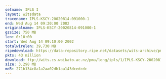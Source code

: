 ```yaml
---
setname: IPLS I
layout: witsdata
tracename: IPLS-KSCY-20020814-091000-1
end: Wed Aug 14 09:20:00 2002
originalname: IPLS-KSCY-20020814-091000-1
gzsize: 750 MB
len: 0:10:00
start: Wed Aug 14 09:10:00 2002
totalwirelen: 39,730 MB
ripedownload: https://data-repository.ripe.net/datasets/wits-archive/pma/long/ipls/1/IPLS-KSCY-20020814-091000-1.gz
pkts: 43 million
download: ftp://wits.cs.waikato.ac.nz/pma/long/ipls/1/IPLS-KSCY-20020814-091000-1.gz
size: 3,298 MB
md5: 271b134c8a1a2aa02db1aa143dcedcdc
---
```

